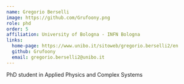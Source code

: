 ```yaml
---
name: Gregorio Berselli
image: https://github.com/Grufoony.png
role: phd
order: 5
affiliation: University of Bologna - INFN Bologna
links:
  home-page: https://www.unibo.it/sitoweb/gregorio.berselli2/en
  github: Grufoony
  email: gregorio.berselli2@unibo.it
---
```


PhD student in Applied Physics and Complex Systems
